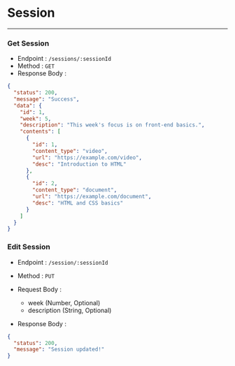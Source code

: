 # Session

---

### Get Session

* Endpoint : `/sessions/:sessionId`
* Method : `GET`
* Response Body :

```json
{
  "status": 200,
  "message": "Success",
  "data": {
    "id": 1,
    "week": 5,
    "description": "This week's focus is on front-end basics.",
    "contents": [
      {
        "id": 1,
        "content_type": "video",
        "url": "https://example.com/video",
        "desc": "Introduction to HTML"
      },
      {
        "id": 2,
        "content_type": "document",
        "url": "https://example.com/document",
        "desc": "HTML and CSS basics"
      }
    ]
  }
}
```

### Edit Session

* Endpoint : `/session/:sessionId`
* Method : `PUT`
* Request Body :
  - week (Number, Optional)
  - description (String, Optional)

* Response Body :

```json
{
  "status": 200,
  "message": "Session updated!"
}
```

